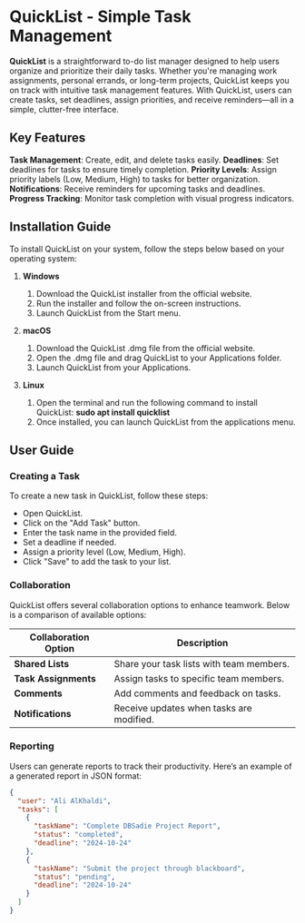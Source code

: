 # QuickList - Simple Task Management

**QuickList** is a straightforward to-do list manager designed to help users organize and prioritize their daily tasks. Whether you're managing work assignments, personal errands, or long-term projects, QuickList keeps you on track with intuitive task management features. With QuickList, users can create tasks, set deadlines, assign priorities, and receive reminders—all in a simple, clutter-free interface.

## Key Features

**Task Management**: Create, edit, and delete tasks easily.
**Deadlines**: Set deadlines for tasks to ensure timely completion.
**Priority Levels**: Assign priority labels (Low, Medium, High) to tasks for better organization.
**Notifications**: Receive reminders for upcoming tasks and deadlines.
**Progress Tracking**: Monitor task completion with visual progress indicators.

## Installation Guide

To install QuickList on your system, follow the steps below based on your operating system:

1. **Windows**
   1. Download the QuickList installer from the official website.
   2. Run the installer and follow the on-screen instructions.
   3. Launch QuickList from the Start menu.

2. **macOS**
   1. Download the QuickList .dmg file from the official website.
   2. Open the .dmg file and drag QuickList to your Applications folder.
   3. Launch QuickList from your Applications.
  
3. **Linux**
   1. Open the terminal and run the following command to install QuickList: **sudo apt install quicklist**
   2. Once installed, you can launch QuickList from the applications menu.
  
## User Guide

### Creating a Task

To create a new task in QuickList, follow these steps:
- Open QuickList.
- Click on the "Add Task" button.
- Enter the task name in the provided field.
- Set a deadline if needed.
- Assign a priority level (Low, Medium, High).
- Click "Save" to add the task to your list.

### Collaboration

QuickList offers several collaboration options to enhance teamwork. Below is a comparison of available options:

| Collaboration Option     | Description                                  |
|--------------------------|----------------------------------------------|
| **Shared Lists**         | Share your task lists with team members.    |
| **Task Assignments**     | Assign tasks to specific team members.      |
| **Comments**             | Add comments and feedback on tasks.         |
| **Notifications**        | Receive updates when tasks are modified.    |

### Reporting

Users can generate reports to track their productivity. Here’s an example of a generated report in JSON format:

```json
{
  "user": "Ali AlKhaldi",
  "tasks": [
    {
      "taskName": "Complete DBSadie Project Report",
      "status": "completed",
      "deadline": "2024-10-24"
    },
    {
      "taskName": "Submit the project through blackboard",
      "status": "pending",
      "deadline": "2024-10-24"
    }
  ]
}
